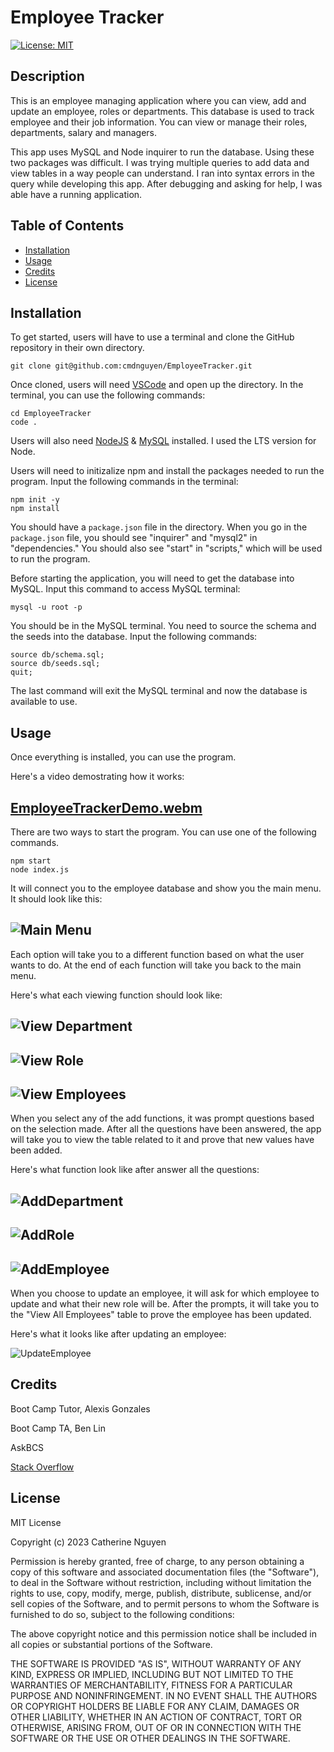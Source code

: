 # Employee Tracker

[![License: MIT](https://img.shields.io/badge/License-MIT-yellow.svg)](https://opensource.org/licenses/MIT)

## Description

This is an employee managing application where you can view, add and update an employee, roles or departments. This database is used to track employee and their job information. You can view or manage their roles, departments, salary and managers.

This app uses MySQL and Node inquirer to run the database. Using these two packages was difficult. I was trying multiple queries to add data and view tables in a way people can understand. I ran into syntax errors in the query while developing this app. After debugging and asking for help, I was able have a running application.

## Table of Contents

- [Installation](#installation)
- [Usage](#usage)
- [Credits](#credits)
- [License](#license)

## Installation

To get started, users will have to use a terminal and clone the GitHub repository in their own directory.

	git clone git@github.com:cmdnguyen/EmployeeTracker.git

Once cloned, users will need [VSCode](https://code.visualstudio.com/download) and open up the directory. In the terminal, you can use the following commands:

	cd EmployeeTracker
	code .

Users will also need [NodeJS](https://nodejs.org/en) & [MySQL](https://coding-boot-camp.github.io/full-stack/mysql/mysql-installation-guide) installed. I used the LTS version for Node.

Users will need to initizalize npm and install the packages needed to run the program. Input the following commands in the terminal:

	npm init -y
	npm install

You should have a `package.json` file in the directory. When you go in the `package.json` file, you should see "inquirer" and "mysql2" in "dependencies." 
You should also see "start" in "scripts," which will be used to run the program.

Before starting the application, you will need to get the database into MySQL. Input this command to access MySQL terminal:

	mysql -u root -p

You should be in the MySQL terminal. You need to source the schema and the seeds into the database. Input the following commands: 

	source db/schema.sql;
	source db/seeds.sql;
	quit;

The last command will exit the MySQL terminal and now the database is available to use.

## Usage

Once everything is installed, you can use the program.

Here's a video demostrating how it works:

[EmployeeTrackerDemo.webm](https://github.com/cmdnguyen/EmployeeTracker/assets/131038401/9cbd2aea-f601-4627-87e2-a7d5cbfca7f6)
---

There are two ways to start the program. You can use one of the following commands.

    npm start
    node index.js

It will connect you to the employee database and show you the main menu. It should look like this:

![Main Menu](./Assets/MainMenu.png)
---

Each option will take you to a different function based on what the user wants to do. At the end of each function will take you back to the main menu.

Here's what each viewing function should look like:

![View Department](./Assets/ViewDepartments.png)
---

![View Role](./Assets/ViewRoles.png)
---
![View Employees](./Assets/ViewEmployees.png)
---
When you select any of the add functions, it was prompt questions based on the selection made. After all the questions have been answered, the app will take you to view the table related to it and prove that new values have been added.

Here's what function look like after answer all the questions:

![AddDepartment](./Assets/AddDepartment.png)
---
![AddRole](./Assets/AddRole.png)
---

![AddEmployee](./Assets/AddEmployee.png)
---
When you choose to update an employee, it will ask for which employee to update and what their new role will be. After the prompts, it will take you to the "View All Employees" table to prove the employee has been updated.

Here's what it looks like after updating an employee:

![UpdateEmployee](./Assets/UpdateEmployee.png)

## Credits

Boot Camp Tutor, Alexis Gonzales

Boot Camp TA, Ben Lin

AskBCS

[Stack Overflow](https://stackoverflow.com/questions/75420796/mysql-results-for-inquirer-prompt)

## License

MIT License

Copyright (c) 2023 Catherine Nguyen

Permission is hereby granted, free of charge, to any person obtaining a copy
of this software and associated documentation files (the "Software"), to deal
in the Software without restriction, including without limitation the rights
to use, copy, modify, merge, publish, distribute, sublicense, and/or sell
copies of the Software, and to permit persons to whom the Software is
furnished to do so, subject to the following conditions:

The above copyright notice and this permission notice shall be included in all
copies or substantial portions of the Software.

THE SOFTWARE IS PROVIDED "AS IS", WITHOUT WARRANTY OF ANY KIND, EXPRESS OR
IMPLIED, INCLUDING BUT NOT LIMITED TO THE WARRANTIES OF MERCHANTABILITY,
FITNESS FOR A PARTICULAR PURPOSE AND NONINFRINGEMENT. IN NO EVENT SHALL THE
AUTHORS OR COPYRIGHT HOLDERS BE LIABLE FOR ANY CLAIM, DAMAGES OR OTHER
LIABILITY, WHETHER IN AN ACTION OF CONTRACT, TORT OR OTHERWISE, ARISING FROM,
OUT OF OR IN CONNECTION WITH THE SOFTWARE OR THE USE OR OTHER DEALINGS IN THE
SOFTWARE.
